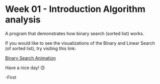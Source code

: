 # Week 01 - Introduction Algorithm analysis
A program that demonstrates how binary search (sorted list) works.

If you would like to see the visualizations of the Binary and Linear Search (of sorted list), try visiting this link:

[Binary Search Animation](https://www.cs.usfca.edu/~galles/visualization/Search.html)

Have a nice day! 😊

-First
